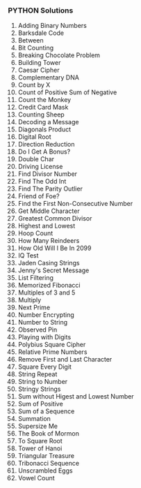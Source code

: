 ### PYTHON Solutions

1. Adding Binary Numbers
2. Barksdale Code
3. Between
4. Bit Counting
5. Breaking Chocolate Problem
6. Building Tower
7. Caesar Cipher
8. Complementary DNA
9. Count by X
10. Count of Positive Sum of Negative
11. Count the Monkey
12. Credit Card Mask
13. Counting Sheep
14. Decoding a Message
15. Diagonals Product
16. Digital Root
17. Direction Reduction
18. Do I Get A Bonus?
19. Double Char
20. Driving License
21. Find Divisor Number
22. Find The Odd Int
23. Find The Parity Outlier
24. Friend of Foe?
25. Find the First Non-Consecutive Number
26. Get Middle Character
27. Greatest Common Divisor
28. Highest and Lowest	
29. Hoop Count
30. How Many Reindeers
31. How Old Will I Be In 2099
32. IQ Test
33. Jaden Casing Strings
34. Jenny's Secret Message
35. List Filtering
36. Memorized Fibonacci
37. Multiples of 3 and 5
38. Multiply
39. Next Prime
40. Number Encrypting
41. Number to String
42. Observed Pin
43. Playing with Digits
44. Polybius Square Cipher
45. Relative Prime Numbers
46. Remove First and Last Character
47. Square Every Digit
48. String Repeat
49. String to Number
50. Stringy Strings
51. Sum without Higest and Lowest Number
52. Sum of Positive
53. Sum of a Sequence
54. Summation
55. Supersize Me
56. The Book of Mormon
57. To Square Root
58. Tower of Hanoi
59. Triangular Treasure
60. Tribonacci Sequence
61. Unscrambled Eggs
62. Vowel Count
